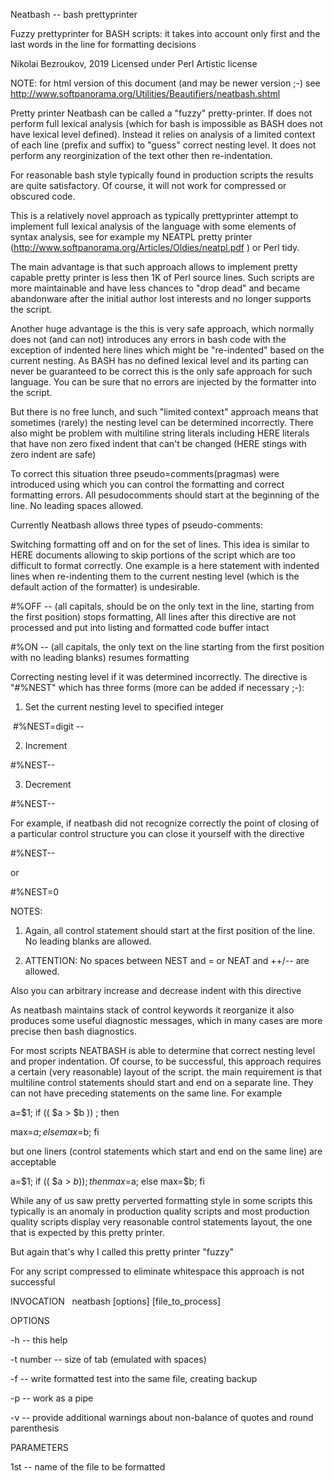 Neatbash -- bash prettyprinter 

  Fuzzy prettyprinter for BASH scripts: it takes into account only first and the last words in the line for formatting decisions

  Nikolai Bezroukov, 2019
  Licensed under Perl Artistic license
  
  NOTE: for html version of this document (and may be newer version ;-) see http://www.softpanorama.org/Utilities/Beautifiers/neatbash.shtml
  
 Pretty printer Neatbash can be called a "fuzzy" pretty-printer. If does not perform full lexical analysis (which for bash is impossible  as BASH does not have lexical level defined).  Instead it relies on analysis of a limited context of each line (prefix and suffix) to "guess" correct nesting level. It does not perform any reorginization of the text other then re-indentation. 
 
For reasonable bash style typically found in production scripts the results are quite satisfactory. Of course, it will not work for compressed or obscured code.
 
This is a relatively novel approach as typically prettyprinter attempt to implement full lexical analysis of the language with some elements of syntax analysis, see for example my NEATPL pretty printer (http://www.softpanorama.org/Articles/Oldies/neatpl.pdf ) or Perl tidy. 

The main advantage is that such approach allows to implement pretty capable pretty printer is less then 1K of Perl source lines. Such scripts are more maintainable and have less chances to "drop dead" and became abandonware after the initial author lost interests and no longer supports the script. 

Another huge advantage is the this is  very safe approach, which normally does not (and can not) introduces any errors in bash code with the exception of indented here lines which might be "re-indented" based on the current nesting.  As BASH has no defined lexical level and its parting can never be guaranteed to be  correct this is the only safe approach for such language. You can be sure that no errors are injected by the formatter into the script. 

But there is no free lunch, and such "limited context" approach means that sometimes (rarely) the nesting level can be determined incorrectly.  There also might be problem with multiline string literals including HERE literals that have non zero fixed indent that can't be changed (HERE stings with zero indent are safe) 

To correct this situation three pseudo=comments(pragmas)  were introduced using which you can control the formatting and correct formatting errors. All pesudocomments should start at the beginning of the line. No leading spaces allowed. 

Currently Neatbash allows three types of pseudo-comments:

Switching formatting off and on for the set of lines. This idea is similar to HERE documents allowing to skip portions of the script which are too difficult to format correctly. One example is a here statement with indented lines when re-indenting them to the current nesting level (which is the default action of the formatter)  is undesirable. 

  #%OFF -- (all capitals, should be on the only text in the line, starting from the first position) stops formatting, All lines after this directive are not processed and put into listing and formatted code buffer intact
  
  #%ON -- (all capitals, the  only text on the line starting from the first position with no leading blanks) resumes formatting

Correcting nesting level if it was determined incorrectly. The directive is "#%NEST" which has three forms (more can be added if necessary ;-): 

1. Set the current nesting level to specified integer 

 #%NEST=digit --

2. Increment

#%NEST--

3. Decrement

#%NEST--

For example, if neatbash did not recognize correctly the  point of closing of a particular control structure you can close it yourself with the directive

#%NEST-- 

or 

#%NEST=0 

NOTES: 

1. Again, all control statement should start at the first position of the line. No leading blanks are allowed. 

2. ATTENTION: No spaces between NEST and = or NEAT and ++/-- are allowed.

Also you can arbitrary increase and decrease indent with this directive

As neatbash maintains stack of control keywords it reorganize it also produces some useful diagnostic messages, which in many cases are more precise then  bash diagnostics. 

For most scripts NEATBASH is able to determine that correct nesting level and proper indentation. Of course, to be successful, this approach requires a certain (very reasonable) layout of the script. the main requirement is that multiline control statements should start and end on a separate line. They can not have preceding statements on the same line. For example 

a=$1; if (( $a > $b )) ; then 

max=$a; else max=$b; fi

but one liners (control statements which start and end on the same line) are acceptable 

a=$1; if (( $a > $b )) ; then max=$a; else max=$b; fi

While any of us saw pretty perverted formatting style in some scripts this typically is an anomaly in production quality scripts and most production quality scripts display very reasonable control statements layout, the one that is expected by this pretty printer.  

But again that's why I called this pretty printer "fuzzy"

For any script compressed to eliminate whitespace this approach is not successful

INVOCATION
 
       neatbash [options] [file_to_process]

OPTIONS

  -h -- this help
  
  -t number -- size of tab (emulated with spaces)
  
  -f -- write formatted test into the same file, creating backup
  
  -p -- work as a pipe
  
  -v -- provide additional warnings about non-balance of quotes and round parenthesis 

PARAMETERS

  1st -- name of the file to be formatted

